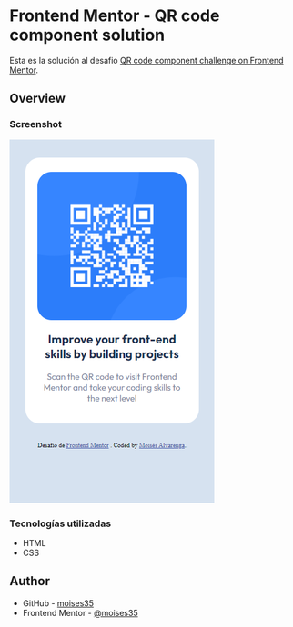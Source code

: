 # Frontend Mentor - QR code component solution

Esta es la solución al desafio [QR code component challenge on Frontend Mentor](https://www.frontendmentor.io/challenges/qr-code-component-iux_sIO_H). 


## Overview

### Screenshot

![](./design/resultado.png)


### Tecnologías utilizadas

- HTML
- CSS 


## Author

- GitHub - [moises35](https://github.com/moises35)
- Frontend Mentor - [@moises35](https://www.frontendmentor.io/profile/moises35)